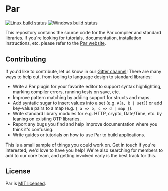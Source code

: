 # Par
[![Linux build status][semaphore-img]][semaphore-url]
[![Windows build status][appveyor-img]][appveyor-url]

This repository contains the source code for the Par compiler and standard
libraries. If you're looking for tutorials, documentation, installation
instructions, etc. please refer to the [Par website](https://par-lang.org).

## Contributing
If you'd like to contribute, let us know in our [Gitter
channel](https://gitter.im/par-lang/par)! There are many ways to help out, from
tooling to language design to standard libraries:

- Write a Par plugin for your favorite editor to support syntax highlighting,
  marking compiler errors, running tests on save, etc.
- Improve pattern matching by adding support for structs and maps.
- Add syntatic sugar to insert values into a set (e.g. `#[a, b | set]`) or add
  key-value pairs to a map (e.g. `{ a => b, c => d | map }`).
- Write standard library modules for e.g. HTTP, crypto, Date/Time, etc. by
  leaning on existing OTP libraries.
- Report any bugs you find and help improve documentation where you think it's
  confusing.
- Write guides or tutorials on how to use Par to build applications.

This is a small sample of things you could work on. Get in touch if you're
interested; we'd love to have you help! We're also searching for members to add
to our core team, and getting involved early is the best track for this.

## License
Par is [MIT licensed](LICENSE).

[semaphore-img]: https://semaphoreci.com/api/v1/karthikv/par/branches/master/badge.svg
[semaphore-url]: https://semaphoreci.com/karthikv/par
[appveyor-img]: https://img.shields.io/appveyor/ci/karthikv/par/master.svg?label=windows
[appveyor-url]: https://ci.appveyor.com/project/karthikv/par
